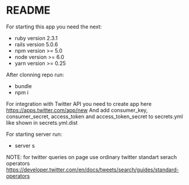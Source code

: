 # README

For starting this app you need the next:

* ruby version 2.3.1
* rails version 5.0.6 
* npm version >= 5.0
* node version >= 6.0
* yarn version >= 0.25

After clonning repo run:

* bundle
* npm i

For integration with Twitter API you need to create app here https://apps.twitter.com/app/new
And add consumer_key, consumer_secret, access_token and access_token_secret to secrets.yml like shown in secrets.yml.dist

For starting server run:
* server s

NOTE: for twitter queries on page use ordinary twitter standart serach operators https://developer.twitter.com/en/docs/tweets/search/guides/standard-operators
